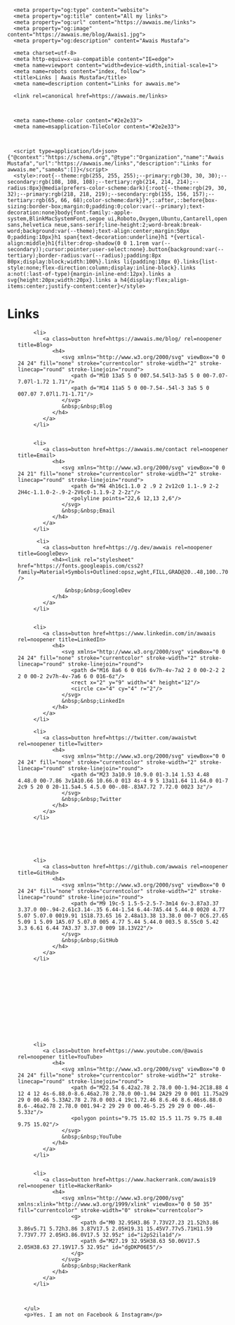 <!doctype html>
<html lang=en>
   <head>
      <meta http-equiv="" content="0; url=/links" />
      <link rel="icon" type="image/x-icon" href="">
      <meta name="twitter:card" content="summary_large_image">
      <meta name="twitter:title" content="All my links">
      <meta name="twitter:site" content="@awaistwt">
      <meta name="twitter:description" content="Awais Mustafa">
      <meta name="twitter:image" content="https://awwais.me/blog/Awais1.jpg">
      <meta name="twitter:image:alt" content="All Links of Awais">
      
      <meta property="og:type" content="website">
      <meta property="og:title" content="All my links">
      <meta property="og:url" content="https://awwais.me/links">
      <meta property="og:image" content="https://awwais.me/blog/Awais1.jpg">
      <meta property="og:description" content="Awais Mustafa">
 
      <meta charset=utf-8>
      <meta http-equiv=x-ua-compatible content="IE=edge">
      <meta name=viewport content="width=device-width,initial-scale=1">
      <meta name=robots content="index, follow">
      <title>Links | Awais Mustafa</title>
      <meta name=description content="Links for awwais.me">

      <link rel=canonical href=https://awwais.me/links>
    
     
     
      <meta name=theme-color content="#2e2e33">
      <meta name=msapplication-TileColor content="#2e2e33">
      


      <script type=application/ld+json>{"@context":"https://schema.org","@type":"Organization","name":"Awais Mustafa","url":"https://awwais.me/links","description":"Links for awwais.me","sameAs":[]}</script>
      <style>:root{--theme:rgb(255, 255, 255);--primary:rgb(30, 30, 30);--secondary:rgb(108, 108, 108);--tertiary:rgb(214, 214, 214);--radius:8px}@media(prefers-color-scheme:dark){:root{--theme:rgb(29, 30, 32);--primary:rgb(218, 218, 219);--secondary:rgb(155, 156, 157);--tertiary:rgb(65, 66, 68);color-scheme:dark}}*,::after,::before{box-sizing:border-box;margin:0;padding:0;color:var(--primary);text-decoration:none}body{font-family:-apple-system,BlinkMacSystemFont,segoe ui,Roboto,Oxygen,Ubuntu,Cantarell,open sans,helvetica neue,sans-serif;line-height:2;word-break:break-word;background:var(--theme);text-align:center;margin:50px 0;padding:10px}h1 span{text-decoration:underline}h1 *{vertical-align:middle}h1{filter:drop-shadow(0 0 1.1rem var(--secondary));cursor:pointer;user-select:none}.button{background:var(--tertiary);border-radius:var(--radius);padding:8px 80px;display:block;width:100%}.links li{padding:10px 0}.links{list-style:none;flex-direction:column;display:inline-block}.links a:not(:last-of-type){margin-inline-end:12px}.links a svg{height:20px;width:20px}.links a h4{display:flex;align-items:center;justify-content:center}</style>
   </head>
   <body>
      <h1 id=h>
         <span>Links</span>
      </h1>
      <ul class=links>


         <li>
            <a class=button href=https://awwais.me/blog/ rel=noopener title=Blog>
               <h4>
                  <svg xmlns="http://www.w3.org/2000/svg" viewBox="0 0 24 24" fill="none" stroke="currentcolor" stroke-width="2" stroke-linecap="round" stroke-linejoin="round">
                     <path d="M10 13a5 5 0 007.54.54l3-3a5 5 0 00-7.07-7.07l-1.72 1.71"/>
                     <path d="M14 11a5 5 0 00-7.54-.54l-3 3a5 5 0 007.07 7.07l1.71-1.71"/>
                  </svg>
                  &nbsp;&nbsp;Blog
               </h4>
            </a>
         </li>


         <li>
            <a class=button href=https://awwais.me/contact rel=noopener title=Email>
               <h4>
                  <svg xmlns="http://www.w3.org/2000/svg" viewBox="0 0 24 21" fill="none" stroke="currentcolor" stroke-width="2" stroke-linecap="round" stroke-linejoin="round">
                     <path d="M4 4h16c1.1.0 2 .9 2 2v12c0 1.1-.9 2-2 2H4c-1.1.0-2-.9-2-2V6c0-1.1.9-2 2-2z"/>
                     <polyline points="22,6 12,13 2,6"/>
                  </svg>
                  &nbsp;&nbsp;Email
               </h4>
            </a>
         </li>
         
          <li>
            <a class=button href=https://g.dev/awwais rel=noopener title=GoogleDev>
               <h4><link rel="stylesheet" href="https://fonts.googleapis.com/css2?family=Material+Symbols+Outlined:opsz,wght,FILL,GRAD@20..48,100..700,0..1,-50..200" />
             
                   &nbsp;&nbsp;GoogleDev
               </h4>
            </a>
         </li>        
         
         
         <li>
            <a class=button href=https://www.linkedin.com/in/awaais rel=noopener title=LinkedIn>
               <h4>
                  <svg xmlns="http://www.w3.org/2000/svg" viewBox="0 0 24 24" fill="none" stroke="currentcolor" stroke-width="2" stroke-linecap="round" stroke-linejoin="round">
                     <path d="M16 8a6 6 0 016 6v7h-4v-7a2 2 0 00-2-2 2 2 0 00-2 2v7h-4v-7a6 6 0 016-6z"/>
                     <rect x="2" y="9" width="4" height="12"/>
                     <circle cx="4" cy="4" r="2"/>
                  </svg>
                  &nbsp;&nbsp;LinkedIn
               </h4>
            </a>
         </li>
         
         <li>
            <a class=button href=https://twitter.com/awaistwt rel=noopener title=Twitter>
               <h4>
                  <svg xmlns="http://www.w3.org/2000/svg" viewBox="0 0 24 24" fill="none" stroke="currentcolor" stroke-width="2" stroke-linecap="round" stroke-linejoin="round">
                     <path d="M23 3a10.9 10.9.0 01-3.14 1.53 4.48 4.48.0 00-7.86 3v1A10.66 10.66.0 013 4s-4 9 5 13a11.64 11.64.0 01-7 2c9 5 20 0 20-11.5a4.5 4.5.0 00-.08-.83A7.72 7.72.0 0023 3z"/>
                  </svg>
                  &nbsp;&nbsp;Twitter
               </h4>
            </a>
         </li>






         <li>
            <a class=button href=https://github.com/awwais rel=noopener title=GitHub>
               <h4>
                  <svg xmlns="http://www.w3.org/2000/svg" viewBox="0 0 24 24" fill="none" stroke="currentcolor" stroke-width="2" stroke-linecap="round" stroke-linejoin="round">
                     <path d="M9 19c-5 1.5-5-2.5-7-3m14 6v-3.87a3.37 3.37.0 00-.94-2.61c3.14-.35 6.44-1.54 6.44-7A5.44 5.44.0 0020 4.77 5.07 5.07.0 0019.91 1S18.73.65 16 2.48a13.38 13.38.0 00-7 0C6.27.65 5.09 1 5.09 1A5.07 5.07.0 005 4.77 5.44 5.44.0 003.5 8.55c0 5.42 3.3 6.61 6.44 7A3.37 3.37.0 009 18.13V22"/>
                  </svg>
                  &nbsp;&nbsp;GitHub
               </h4>
            </a>
         </li>



      





       



         <li>
            <a class=button href=https://www.youtube.com/@awais rel=noopener title=YouTube>
               <h4>
                  <svg xmlns="http://www.w3.org/2000/svg" viewBox="0 0 24 24" fill="none" stroke="currentcolor" stroke-width="2" stroke-linecap="round" stroke-linejoin="round">
                     <path d="M22.54 6.42a2.78 2.78.0 00-1.94-2C18.88 4 12 4 12 4s-6.88.0-8.6.46a2.78 2.78.0 00-1.94 2A29 29 0 001 11.75a29 29 0 00.46 5.33A2.78 2.78.0 003.4 19c1.72.46 8.6.46 8.6.46s6.88.0 8.6-.46a2.78 2.78.0 001.94-2 29 29 0 00.46-5.25 29 29 0 00-.46-5.33z"/>
                     <polygon points="9.75 15.02 15.5 11.75 9.75 8.48 9.75 15.02"/>
                  </svg>
                  &nbsp;&nbsp;YouTube
               </h4>
            </a>
         </li>


         <li>
            <a class=button href=https://www.hackerrank.com/awais19 rel=noopener title=HackerRank>
               <h4>
                  <svg xmlns="http://www.w3.org/2000/svg" xmlns:xlink="http://www.w3.org/1999/xlink" viewBox="0 0 50 35" fill="currentcolor" stroke-width="0" stroke="currentcolor">
                     <g>
                        <path d="M0 32.95H3.86 7.73V27.23 21.52h3.86 3.86v5.71 5.72h3.86 3.87V17.5 2.05H19.31 15.45V7.77v5.71H11.59 7.73V7.77 2.05H3.86.0V17.5 32.95z" id="i2pS2ila1d"/>
                        <path d="M27.19 32.95H38.63 50.06V17.5 2.05H38.63 27.19V17.5 32.95z" id="dgDKP06E5"/>
                     </g>
                  </svg>
                  &nbsp;&nbsp;HackerRank
               </h4>
            </a>
         </li>


         
      </ul>
      <p>Yes. I am not on Facebook & Instagram</p>
      
   </body>
</html>
